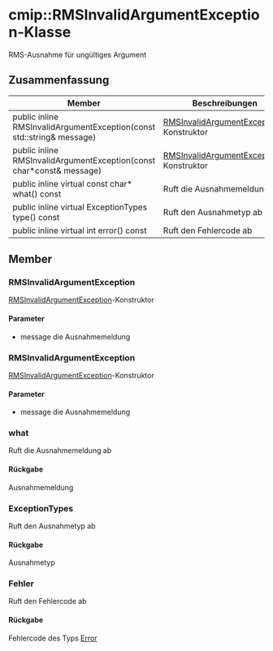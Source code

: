 # <a name="class-miprmsinvalidargumentexception"></a>cmip::RMSInvalidArgumentException-Klasse 
RMS-Ausnahme für ungültiges Argument
  
## <a name="summary"></a>Zusammenfassung
 Member                        | Beschreibungen                                
--------------------------------|---------------------------------------------
public inline RMSInvalidArgumentException(const std::string& message)  |  [RMSInvalidArgumentException](#classmip_1_1_r_m_s_invalid_argument_exception)-Konstruktor
public inline RMSInvalidArgumentException(const char*const& message)  |  [RMSInvalidArgumentException](#classmip_1_1_r_m_s_invalid_argument_exception)-Konstruktor
public inline virtual const char* what() const  |  Ruft die Ausnahmemeldung ab
public inline virtual ExceptionTypes type() const  |  Ruft den Ausnahmetyp ab
public inline virtual int error() const  |  Ruft den Fehlercode ab
  
## <a name="members"></a>Member
  
### <a name="rmsinvalidargumentexception"></a>RMSInvalidArgumentException
[RMSInvalidArgumentException](#classmip_1_1_r_m_s_invalid_argument_exception)-Konstruktor
  
#### <a name="parameters"></a>Parameter
* message die Ausnahmemeldung
  
### <a name="rmsinvalidargumentexception"></a>RMSInvalidArgumentException
[RMSInvalidArgumentException](#classmip_1_1_r_m_s_invalid_argument_exception)-Konstruktor
  
#### <a name="parameters"></a>Parameter
* message die Ausnahmemeldung
  
### <a name="what"></a>what
Ruft die Ausnahmemeldung ab
  
#### <a name="returns"></a>Rückgabe
Ausnahmemeldung
  
### <a name="exceptiontypes"></a>ExceptionTypes
Ruft den Ausnahmetyp ab
  
#### <a name="returns"></a>Rückgabe
Ausnahmetyp
  
### <a name="error"></a>Fehler
Ruft den Fehlercode ab
  
#### <a name="returns"></a>Rückgabe
Fehlercode des Typs [Error](#classmip_1_1_error)